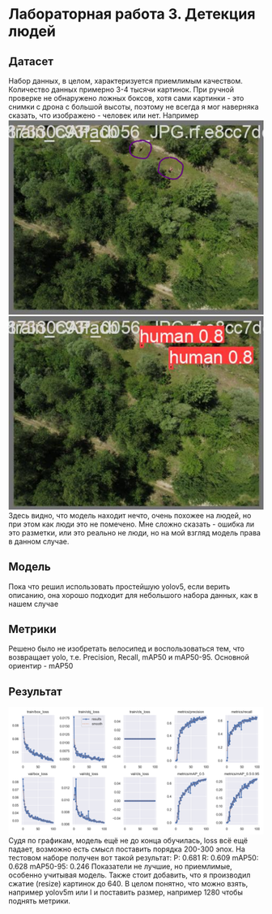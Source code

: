 # Лабораторная работа 3. Детекция людей
## Датасет
Набор данных, в целом, характеризуется приемлимым качеством. Количество данных примерно 3-4 тысячи картинок. При ручной проверке не обнаружено ложных боксов, хотя сами картинки - это снимки с дрона с большой высоты, поэтому не всегда я мог наверняка сказать, что изображено - человек или нет. Например ![Иллюстрация 1](https://github.com/KamenevIvan/AIcourse/blob/main/Lab3/forREADME/e1.png) ![Иллюстрация 2](https://github.com/KamenevIvan/AIcourse/blob/main/Lab3/forREADME/e1_1.png)
Здесь видно, что модель находит нечто, очень похожее на людей, но при этом как люди это не помечено. Мне сложно сказать - ошибка ли это разметки, или это реально не люди, но на мой взгляд модель права в данном случае.

## Модель
Пока что решил использовать простейшую yolov5, если верить описанию, она хорошо подходит для небольшого набора данных, как в нашем случае

## Метрики
Решено было не изобретать велосипед и воспользоваться тем, что возвращает yolo, т.е. Precision, Recall, mAP50 и mAP50-95. Основной ориентир - mAP50

## Результат
![Иллюстрация 3](https://github.com/KamenevIvan/AIcourse/blob/main/Lab3/forREADME/results.png)
Судя по графикам, модель ещё не до конца обучилась, loss всё ещё падает, возможно есть смысл поставить порядка 200-300 эпох.
На тестовом наборе получен вот такой результат:
P: 0.681         R: 0.609      mAP50: 0.628   mAP50-95: 0.246
Показатели не лучшие, но приемлимые, особенно учитывая модель. Также стоит добавить, что я производил сжатие (resize) картинок до 640. В целом понятно, что можно взять, например yolov5m или l и поставить размер, например 1280 чтобы поднять метрики.